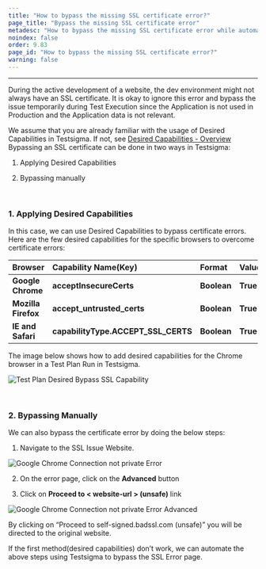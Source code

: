 ```yaml
---
title: "How to bypass the missing SSL certificate error?"
page_title: "Bypass the missing SSL certificate error"
metadesc: "How to bypass the missing SSL certificate error while automating browser tests using Testsigma"
noindex: false
order: 9.83
page_id: "How to bypass the missing SSL certificate error?"
warning: false
---
```


---
During the active development of a website, the dev environment might not always have an SSL certificate. It is okay to ignore this error and bypass the issue temporarily during Test Execution since the Application is not used in Production and the Application data is not relevant.

We assume that you are already familiar with the usage of Desired Capabilities in Testsigma. If not, see [Desired Capabilities - Overview](https://testsigma.com/docs/desired-capabilities/overview/)
Bypassing an SSL certificate can be done in two ways in Testsigma:

1. Applying Desired Capabilities
 
2. Bypassing manually
   
&emsp;

### 1. Applying Desired Capabilities
In this case, we can use Desired Capabilities to bypass certificate errors. Here are the few desired capabilities for the specific browsers to overcome certificate errors:

|Browser|Capability Name(Key)|Format|Value|
|:-----|:-------|:-------|:-------|
|**Google Chrome**|**acceptInsecureCerts**|**Boolean**|**True**|
|**Mozilla Firefox**|**accept_untrusted_certs**|**Boolean**|**True**|
|**IE and Safari**|**capabilityType.ACCEPT_SSL_CERTS**|**Boolean**|**True**|

The image below shows how to add desired capabilities for the Chrome browser in a Test Plan Run in Testsigma.

![Test Plan Desired Bypass SSL Capability](https://docs.testsigma.com/images/configure-bypass-ssl/create-test-plan-bypass-ssl-desired-caps.png)

&emsp;

### 2. Bypassing Manually
We can also bypass the certificate error by doing the below steps:

1. Navigate to the SSL Issue Website.

![Google Chrome Connection not private Error](https://docs.testsigma.com/images/configure-bypass-ssl/google-chrome-connection-notprivate-error-page.png)

2. On the error page, click on the **Advanced** button
   
3. Click on **Proceed to < website-url > (unsafe)** link

![Google Chrome Connection not private Error Advanced](https://docs.testsigma.com/images/configure-bypass-ssl/google-chrome-connection-notprivate-error-advanced-page.png)

By clicking on “Proceed to self-signed.badssl.com (unsafe)” you will be directed to the original website.

If the first method(desired capabilities) don’t work, we can automate the above steps using Testsigma to bypass the SSL Error page.
